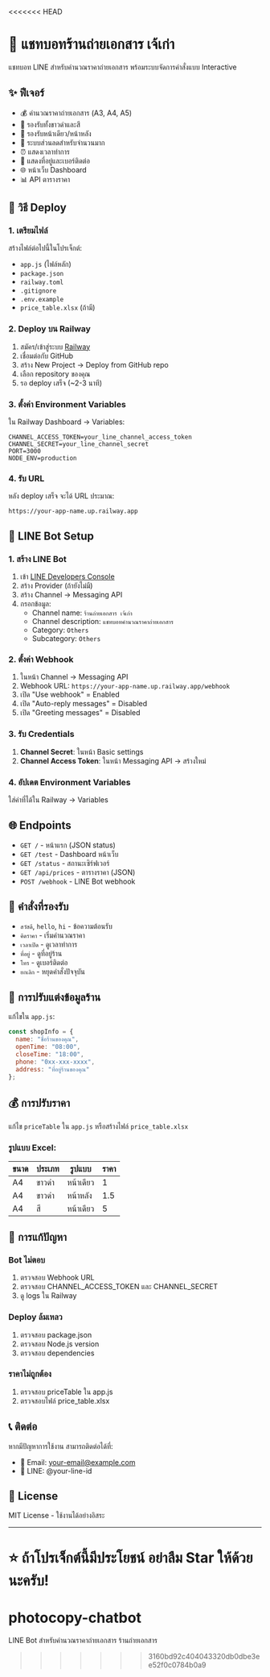 <<<<<<< HEAD
# 🤖 แชทบอทร้านถ่ายเอกสาร เจ้เก่า

แชทบอท LINE สำหรับคำนวณราคาถ่ายเอกสาร พร้อมระบบจัดการคำสั่งแบบ Interactive

## ✨ ฟีเจอร์

- 💰 คำนวณราคาถ่ายเอกสาร (A3, A4, A5)
- 🎨 รองรับทั้งขาวดำและสี
- 📄 รองรับหน้าเดียว/หน้าหลัง
- 🎉 ระบบส่วนลดสำหรับจำนวนมาก
- ⏰ แสดงเวลาทำการ
- 📍 แสดงที่อยู่และเบอร์ติดต่อ
- 🌐 หน้าเว็บ Dashboard
- 📊 API ตารางราคา

## 🚀 วิธี Deploy

### 1. เตรียมไฟล์

สร้างไฟล์ต่อไปนี้ในโปรเจ็กต์:
- `app.js` (ไฟล์หลัก)
- `package.json` 
- `railway.toml`
- `.gitignore`
- `.env.example`
- `price_table.xlsx` (ถ้ามี)

### 2. Deploy บน Railway

1. สมัคร/เข้าสู่ระบบ [Railway](https://railway.app)
2. เชื่อมต่อกับ GitHub
3. สร้าง New Project → Deploy from GitHub repo
4. เลือก repository ของคุณ
5. รอ deploy เสร็จ (~2-3 นาที)

### 3. ตั้งค่า Environment Variables

ใน Railway Dashboard → Variables:
```
CHANNEL_ACCESS_TOKEN=your_line_channel_access_token
CHANNEL_SECRET=your_line_channel_secret
PORT=3000
NODE_ENV=production
```

### 4. รับ URL

หลัง deploy เสร็จ จะได้ URL ประมาณ:
```
https://your-app-name.up.railway.app
```

## 🔗 LINE Bot Setup

### 1. สร้าง LINE Bot

1. เข้า [LINE Developers Console](https://developers.line.biz)
2. สร้าง Provider (ถ้ายังไม่มี)
3. สร้าง Channel → Messaging API
4. กรอกข้อมูล:
   - Channel name: `ร้านถ่ายเอกสาร เจ้เก่า`
   - Channel description: `แชทบอทคำนวณราคาถ่ายเอกสาร`
   - Category: `Others`
   - Subcategory: `Others`

### 2. ตั้งค่า Webhook

1. ในหน้า Channel → Messaging API
2. Webhook URL: `https://your-app-name.up.railway.app/webhook`
3. เปิด "Use webhook" = Enabled
4. เปิด "Auto-reply messages" = Disabled
5. เปิด "Greeting messages" = Disabled

### 3. รับ Credentials

1. **Channel Secret**: ในหน้า Basic settings
2. **Channel Access Token**: ในหน้า Messaging API → สร้างใหม่

### 4. อัปเดต Environment Variables

ใส่ค่าที่ได้ใน Railway → Variables

## 🌐 Endpoints

- `GET /` - หน้าแรก (JSON status)
- `GET /test` - Dashboard หน้าเว็บ
- `GET /status` - สถานะเซิร์ฟเวอร์
- `GET /api/prices` - ตารางราคา (JSON)
- `POST /webhook` - LINE Bot webhook

## 💬 คำสั่งที่รองรับ

- `สวัสดี`, `hello`, `hi` - ข้อความต้อนรับ
- `คิดราคา` - เริ่มคำนวณราคา
- `เวลาเปิด` - ดูเวลาทำการ
- `ที่อยู่` - ดูที่อยู่ร้าน
- `โทร` - ดูเบอร์ติดต่อ
- `ยกเลิก` - หยุดคำสั่งปัจจุบัน

## 🏪 การปรับแต่งข้อมูลร้าน

แก้ไขใน `app.js`:

```javascript
const shopInfo = {
  name: "ชื่อร้านของคุณ",
  openTime: "08:00",
  closeTime: "18:00",
  phone: "0xx-xxx-xxxx",
  address: "ที่อยู่ร้านของคุณ"
};
```

## 💰 การปรับราคา

แก้ไข `priceTable` ใน `app.js` หรือสร้างไฟล์ `price_table.xlsx`

### รูปแบบ Excel:

| ขนาด | ประเภท | รูปแบบ | ราคา |
|------|--------|--------|------|
| A4   | ขาวดำ  | หน้าเดียว | 1 |
| A4   | ขาวดำ  | หน้าหลัง | 1.5 |
| A4   | สี     | หน้าเดียว | 5 |

## 🐛 การแก้ปัญหา

### Bot ไม่ตอบ
1. ตรวจสอบ Webhook URL
2. ตรวจสอบ CHANNEL_ACCESS_TOKEN และ CHANNEL_SECRET
3. ดู logs ใน Railway

### Deploy ล้มเหลว
1. ตรวจสอบ package.json
2. ตรวจสอบ Node.js version
3. ตรวจสอบ dependencies

### ราคาไม่ถูกต้อง
1. ตรวจสอบ priceTable ใน app.js
2. ตรวจสอบไฟล์ price_table.xlsx

## 📞 ติดต่อ

หากมีปัญหาการใช้งาน สามารถติดต่อได้ที่:
- 📧 Email: your-email@example.com
- 📱 LINE: @your-line-id

## 📄 License

MIT License - ใช้งานได้อย่างอิสระ

---

⭐ ถ้าโปรเจ็กต์นี้มีประโยชน์ อย่าลืม Star ให้ด้วยนะครับ!
=======
# photocopy-chatbot
LINE Bot สำหรับคำนวณราคาถ่ายเอกสาร ร้านถ่ายเอกสาร 
>>>>>>> 3160bd92c404043320db0dbe3ee52f0c0784b0a9
